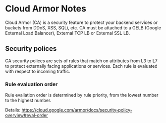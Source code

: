 # Cloud Armor Notes

Cloud Armor (CA) is a security feature to protect your backend services or
buckets from DDoS, XSS, SQLi, etc. CA must be attached to a GELB (Google External
Load Balancer), External TCP LB or External SSL LB.

## Security polices

CA security polices are sets of rules that match on attributes from L3 to L7 to
protect externally facing applications or services. Each rule is evaluated with
respect to incoming traffic.

### Rule evaluation order

Rule evaliation order is determined by rule priority, from the lowest number
to the highest number.

Details: https://cloud.google.com/armor/docs/security-policy-overview#eval-order
